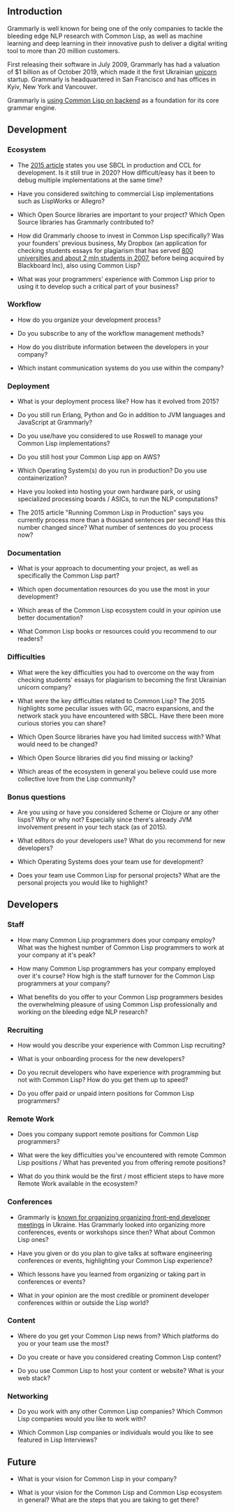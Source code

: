 ## Introduction

Grammarly is well known for being one of the only companies to tackle the
bleeding edge NLP research with Common Lisp, as well as machine learning and
deep learning in their innovative push to deliver a digital writing tool to
more than 20 million customers.

First releasing their software in July 2009, Grammarly has had a valuation of
$1 billion as of October 2019, which made it the first Ukrainian [unicorn](https://en.wikipedia.org/wiki/Unicorn_(finance)) startup.
Grammarly is headquartered in San Francisco and has offices in Kyiv, New York
and Vancouver.

Grammarly is [using Common Lisp on
backend](https://www.grammarly.com/blog/engineering/running-lisp-in-production/)
as a foundation for its core grammar engine.

## Development

### Ecosystem

- The [2015 article](https://www.grammarly.com/blog/engineering/running-lisp-in-production/)
  states you use SBCL in production and CCL for development. Is it still true in
  2020? How difficult/easy has it been to debug multiple implementations at the
  same time?

- Have you considered switching to commercial Lisp implementations such as
  LispWorks or Allegro?

- Which Open Source libraries are important to your project? Which Open Source
  libraries has Grammarly contributed to?

- How did Grammarly choose to invest in Common Lisp specifically? Was your
  founders' previous business, My Dropbox (an application for checking students
  essays for plagiarism that has served [800 universities and about 2 mln
  students in 2007](https://escadra.com.ua/en/kak-dvoe-kievlyan-sozdali-servis-proverki-anglijskogo-pravopisaniya-stoimostyu-100-mln.html), before being acquired by Blackboard Inc), also using Common
  Lisp?

- What was your programmers' experience with Common Lisp prior to using it to
  develop such a critical part of your business?

### Workflow

- How do you organize your development process?

- Do you subscribe to any of the workflow management methods?

- How do you distribute information between the developers in your company?

- Which instant communication systems do you use within the company?

### Deployment

- What is your deployment process like? How has it evolved from 2015?

- Do you still run Erlang, Python and Go in addition to JVM languages and
JavaScript at Grammarly?

- Do you use/have you considered to use Roswell to manage your Common Lisp
  implementations?

- Do you still host your Common Lisp app on AWS?

- Which Operating System(s) do you run in production? Do you use
  containerization?

- Have you looked into hosting your own hardware park, or using specialized
  processing boards / ASICs, to run the NLP computations?

- The 2015 article "Running Common Lisp in Production" says you currently
  process more than a thousand sentences per second! Has this number changed
  since? What number of sentences do you process now?

### Documentation

- What is your approach to documenting your project, as well as specifically
  the Common Lisp part?

- Which open documentation resources do you use the most in your development?

- Which areas of the Common Lisp ecosystem could in your opinion use better
  documentation?

- What Common Lisp books or resources could you recommend to our readers?

### Difficulties

- What were the key difficulties you had to overcome on the way from checking
  students' essays for plagiarism to becoming the first Ukrainian unicorn
  company?

- What were the key difficulties related to Common Lisp? The 2015 highlights
  some peculiar issues with GC, macro expansions, and the network stack you
  have encountered with SBCL. Have there been more curious stories you can
  share?

- Which Open Source libraries have you had limited success with? What would
  need to be changed?

- Which Open Source libraries did you find missing or lacking?

- Which areas of the ecosystem in general you believe could use more collective
  love from the Lisp community?

### Bonus questions

- Are you using or have you considered Scheme or Clojure or any other lisps?
  Why or why not? Especially since there's already JVM involvement present in
  your tech stack (as of 2015).

- What editors do your developers use? What do you recommend for new developers?

- Which Operating Systems does your team use for development?

- Does your team use Common Lisp for personal projects? What are the personal
  projects you would like to highlight?

## Developers

### Staff

- How many Common Lisp programmers does your company employ? What was the
  highest number of Common Lisp programmers to work at your company at it's
  peak?

- How many Common Lisp programmers has your company employed over it's course?
  How high is the staff turnover for the Common Lisp programmers at your
  company?

- What benefits do you offer to your Common Lisp programmers besides the
  overwhelming pleasure of using Common Lisp professionally and working on the
  bleeding edge NLP research?

### Recruiting

- How would you describe your experience with Common Lisp recruiting?

- What is your onboarding process for the new developers?

- Do you recruit developers who have experience with programming but not with
  Common Lisp? How do you get them up to speed?

- Do you offer paid or unpaid intern positions for Common Lisp programmers?

### Remote Work

- Does you company support remote positions for Common Lisp programmers?

- What were the key difficulties you've encountered with remote Common Lisp
  positions / What has prevented you from offering remote positions?

- What do you think would be the first / most efficient steps to have more
  Remote Work available in the ecosystem?

### Conferences

- Grammarly is [known for organizing organizing front-end developer meetings](https://escadra.com.ua/en/kak-dvoe-kievlyan-sozdali-servis-proverki-anglijskogo-pravopisaniya-stoimostyu-100-mln.html)
  in Ukraine. Has Grammarly looked into organizing more conferences, events or
  workshops since then? What about Common Lisp ones?

- Have you given or do you plan to give talks at software engineering
  conferences or events, highlighting your Common Lisp experience?

- Which lessons have you learned from organizing or taking part in conferences
  or events?

- What in your opinion are the most credible or prominent developer conferences
  within or outside the Lisp world?

### Content

- Where do you get your Common Lisp news from? Which platforms do you or your
  team use the most?

- Do you create or have you considered creating Common Lisp content?

- Do you use Common Lisp to host your content or website? What is your web stack?

### Networking

- Do you work with any other Common Lisp companies? Which Common Lisp companies
  would you like to work with?

- Which Common Lisp companies or individuals would you like to see featured in
  Lisp Interviews?

## Future

- What is your vision for Common Lisp in your company?

- What is your vision for the Common Lisp and Common Lisp ecosystem in general?
  What are the steps that you are taking to get there?

